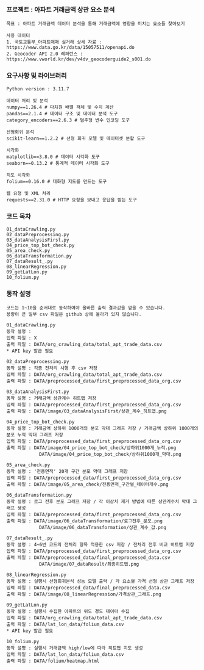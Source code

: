 ### 프로젝트 : 아파트 거래금액 상관 요소 분석
    목표 : 아파트 거래금액 데이터 분석을 통해 거래금액에 영향을 미치는 요소들 찾아보기
    
    사용 데이터
    1. 국토교통부_아파트매매 실거래 상세 자료 : https://www.data.go.kr/data/15057511/openapi.do
    2. Geocoder API 2.0 레퍼런스 : https://www.vworld.kr/dev/v4dv_geocoderguide2_s001.do

    
### 요구사항 및 라이브러리
    Python version : 3.11.7

    데이터 처리 및 분석
    numpy==1.26.4 # 다차원 배열 객체 및 수치 계산
    pandas==2.1.4 # 데이터 구조 및 데이터 분석 도구
    category_encoders==2.6.3 # 범주형 변수 인코딩 도구

    선형회귀 분석
    scikit-learn==1.2.2 # 선형 회귀 모델 및 데이터셋 분할 도구
    
    시각화
    matplotlib==3.8.0 # 데이터 시각화 도구
    seaborn==0.13.2 # 통계적 데이터 시각화 도구
    
    지도 시각화
    folium==0.16.0 # 대화형 지도를 만드는 도구
    
    웹 요청 및 XML 처리
    requests==2.31.0 # HTTP 요청을 보내고 응답을 받는 도구

### 코드 목차
    01_dataCrawling.py
    02_dataPreprocessing.py
    03_dataAnalysisFirst.py
    04_price_top_bot_check.py
    05_area_check.py
    06_dataTransformation.py
    07_dataResult_.py
    08_linearRegression.py
    09_getLatLon.py
    10_folium.py

### 동작 설명
    코드는 1~10을 순서대로 동작하여야 올바른 출력 결과값을 얻을 수 있습니다.
    용량이 큰 일부 csv 파일은 github 상에 올라가 있지 않습니다.

    01_dataCrawling.py
    동작 설명 :  
    입력 파일 : X
    출력 파일 : DATA/org_crawling_data/total_apt_trade_data.csv
    * API key 발급 필요
    
    02_dataPreprocessing.py
    동작 설명 : 각종 전처리 시행 후 csv 저장
    입력 파일 : DATA/org_crawling_data/total_apt_trade_data.csv
    출력 파일 : DATA/preprocessed_data/first_preprocessed_data_org.csv
    
    03_dataAnalysisFirst.py
    동작 설명 : 거래금액 상관계수 히트맵 저장
    입력 파일 : DATA/preprocessed_data/first_preprocessed_data_org.csv
    출력 파일 : DATA/image/03_dataAnalysisFirst/상관_계수_히트맵.png
    
    04_price_top_bot_check.py
    동작 설명 : 거래금액 상하위 1000개의 분포 막대 그래프 저장 / 거래금액 상하위 1000개의 분포 누적 막대 그래프 저장
    입력 파일 : DATA/preprocessed_data/first_preprocessed_data_org.csv
    출력 파일 : DATA/image/04_price_top_bot_check/상하위1000개_누적.png
                DATA/image/04_price_top_bot_check/상하위1000개_막대.png
                
    05_area_check.py
    동작 설명 : '전용면적' 20개 구간 분포 막대 그래프 저장
    입력 파일 : DATA/preprocessed_data/first_preprocessed_data_org.csv
    출력 파일 : DATA/image/05_area_check/전용면적_구간별_데이터개수.png
    
    06_dataTransformation.py
    동작 설명 : 로그 전후 분포 그래프 저장 / 각 이상치 제거 방법에 따른 상관계수치 막대 그래프 생성
    입력 파일 : DATA/preprocessed_data/first_preprocessed_data_org.csv
    출력 파일 : DATA/image/06_dataTransformation/로그전후_분포.png
                DATA/image/06_dataTransformation/상관_계수_값.png
    
    07_dataResult_.py
    동작 설명 : 4~6번 코드의 전처리 항목 적용한 csv 저장 / 전처리 전후 비교 히트맵 저장
    입력 파일 : DATA/preprocessed_data/first_preprocessed_data_org.csv
    출력 파일 : DATA/preprocessed_data/final_preprocessed_data.csv
                DATA/image/07_dataResult/최종히트맵.png
    
    08_linearRegression.py
    동작 설명 : 실행시 선형회귀분석 성능 모델 출력 / 각 요소별 가격 선형 상관 그래프 저장
    입력 파일 : DATA/preprocessed_data/final_preprocessed_data.csv
    출력 파일 : DATA/image/08_linearRegression/가격상관_그래프.png
    
    09_getLatLon.py
    동작 설명 : 실행시 수집한 아파트의 위도 경도 데이터 수집
    입력 파일 : DATA/org_crawling_data/total_apt_trade_data.csv
    출력 파일 : DATA/lat_lon_data/folium_data.csv
    * API key 발급 필요
    
    10_folium.py
    동작 설명 : 실행시 거래금액 high/low에 따라 히트맵 지도 생성
    입력 파일 : DATA/lat_lon_data/folium_data.csv
    출력 파일 : DATA/folium/heatmap.html

    
